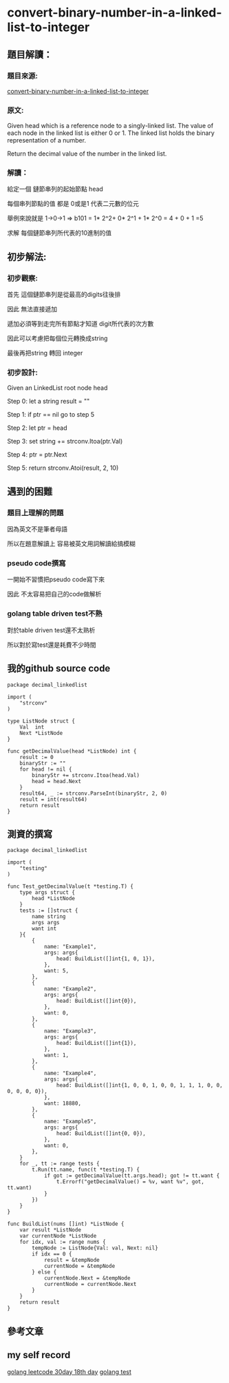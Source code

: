 # convert-binary-number-in-a-linked-list-to-integer
## 題目解讀：

### 題目來源:
[convert-binary-number-in-a-linked-list-to-integer](https://leetcode.com/problems/convert-binary-number-in-a-linked-list-to-integer/)

### 原文:

Given head which is a reference node to a singly-linked list. The value of each node in the linked list is either 0 or 1. The linked list holds the binary representation of a number.

Return the decimal value of the number in the linked list.
### 解讀：

給定一個 鏈節串列的起始節點 head

每個串列節點的值 都是 0或是1 代表二元數的位元

舉例來說就是 1->0->1 => b101 = 1* 2^2+ 0* 2^1 + 1* 2^0 = 4 + 0 + 1 =5

求解 每個鏈節串列所代表的10進制的值
## 初步解法:
### 初步觀察:

首先 這個鏈節串列是從最高的digits往後排

因此 無法直接遞加

遞加必須等到走完所有節點才知道 digit所代表的次方數

因此可以考慮把每個位元轉換成string

最後再把string 轉回 integer

### 初步設計:

Given an LinkedList root node head

Step 0: let a string result = ""

Step 1: if ptr == nil go to step 5

Step 2: let ptr = head

Step 3: set string += strconv.Itoa(ptr.Val)

Step 4: ptr = ptr.Next

Step 5: return strconv.Atoi(result, 2, 10)
## 遇到的困難
### 題目上理解的問題
因為英文不是筆者母語

所以在題意解讀上 容易被英文用詞解讀給搞模糊

### pseudo code撰寫

一開始不習慣把pseudo code寫下來

因此 不太容易把自己的code做解析

### golang table driven test不熟
對於table driven test還不太熟析

所以對於寫test還是耗費不少時間
## 我的github source code
```golang
package decimal_linkedlist

import (
	"strconv"
)

type ListNode struct {
	Val  int
	Next *ListNode
}

func getDecimalValue(head *ListNode) int {
	result := 0
	binaryStr := ""
	for head != nil {
		binaryStr += strconv.Itoa(head.Val)
		head = head.Next
	}
	result64, _ := strconv.ParseInt(binaryStr, 2, 0)
	result = int(result64)
	return result
}

```
## 測資的撰寫
```golang
package decimal_linkedlist

import (
	"testing"
)

func Test_getDecimalValue(t *testing.T) {
	type args struct {
		head *ListNode
	}
	tests := []struct {
		name string
		args args
		want int
	}{
		{
			name: "Example1",
			args: args{
				head: BuildList([]int{1, 0, 1}),
			},
			want: 5,
		},
		{
			name: "Example2",
			args: args{
				head: BuildList([]int{0}),
			},
			want: 0,
		},
		{
			name: "Example3",
			args: args{
				head: BuildList([]int{1}),
			},
			want: 1,
		},
		{
			name: "Example4",
			args: args{
				head: BuildList([]int{1, 0, 0, 1, 0, 0, 1, 1, 1, 0, 0, 0, 0, 0, 0}),
			},
			want: 18880,
		},
		{
			name: "Example5",
			args: args{
				head: BuildList([]int{0, 0}),
			},
			want: 0,
		},
	}
	for _, tt := range tests {
		t.Run(tt.name, func(t *testing.T) {
			if got := getDecimalValue(tt.args.head); got != tt.want {
				t.Errorf("getDecimalValue() = %v, want %v", got, tt.want)
			}
		})
	}
}

func BuildList(nums []int) *ListNode {
	var result *ListNode
	var currentNode *ListNode
	for idx, val := range nums {
		tempNode := ListNode{Val: val, Next: nil}
		if idx == 0 {
			result = &tempNode
			currentNode = &tempNode
		} else {
			currentNode.Next = &tempNode
			currentNode = currentNode.Next
		}
	}
	return result
}
```
## 參考文章
## my self record
[golang leetcode 30day 18th day](https://hackmd.io/v9oK2KEQSdOVmMi94NixlA?view)
[golang test](https://ithelp.ithome.com.tw/articles/10204692)